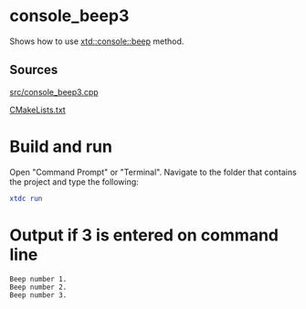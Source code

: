 # console_beep3

Shows how to use [xtd::console::beep](../../../../src/xtd.core/include/xtd/basic_console.h) method.

## Sources

[src/console_beep3.cpp](src/console_beep3.cpp)

[CMakeLists.txt](CMakeLists.txt)

# Build and run

Open "Command Prompt" or "Terminal". Navigate to the folder that contains the project and type the following:

```cmake
xtdc run
```

# Output if 3 is entered on command line

```
Beep number 1.
Beep number 2.
Beep number 3.
```
